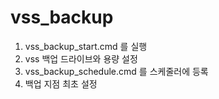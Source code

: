 # vss_backup

1. vss_backup_start.cmd 를 실행
2. vss 백업 드라이브와 용량 설정
3. vss_backup_schedule.cmd 를 스케줄러에 등록
4. 백업 지점 최초 설정
